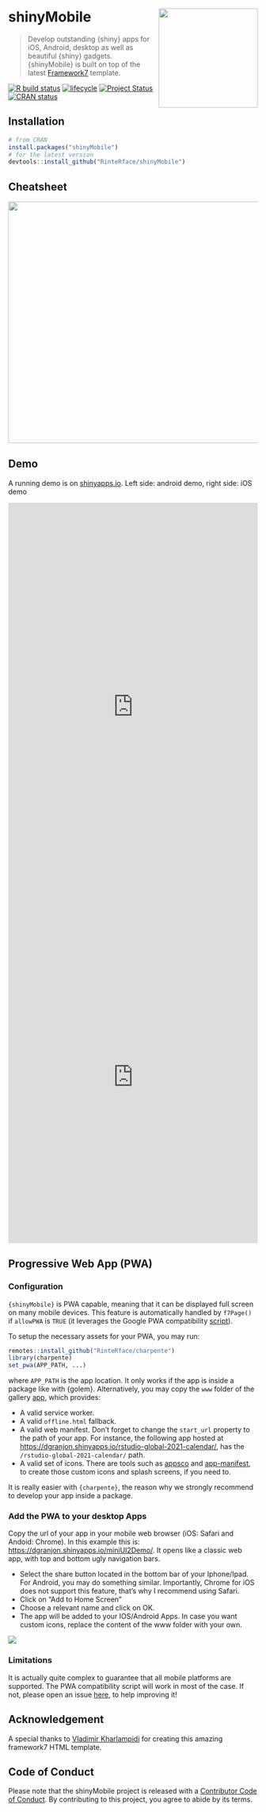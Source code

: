 
# shinyMobile <img src="man/figures/logo.png" width="200px" align="right"/>

> Develop outstanding {shiny} apps for iOS, Android, desktop as well as
> beautiful {shiny} gadgets. {shinyMobile} is built on top of the latest
> [Framework7](https://framework7.io) template.

[![R build
status](https://github.com/RinteRface/shinyMobile/workflows/R-CMD-check/badge.svg)](https://github.com/RinteRface/shinyMobile/actions)
[![lifecycle](https://img.shields.io/badge/lifecycle-maturing-ff69b4.svg)](https://www.tidyverse.org/lifecycle/#maturing)
[![Project
Status](https://www.repostatus.org/badges/latest/wip.svg)](https://www.repostatus.org/#wip)
[![CRAN
status](https://www.r-pkg.org/badges/version/shinyMobile)](https://cran.r-project.org/package=shinyMobile)

## Installation

``` r
# from CRAN
install.packages("shinyMobile")
# for the latest version
devtools::install_github("RinteRface/shinyMobile")
```

## Cheatsheet

<a href="https://github.com/RinteRface/cheatsheets/tree/master/shinyMobile"><img src="https://raw.githubusercontent.com/rinterface/cheatsheets/master/shinyMobile/png/shinyMobile1.png" width="630" height="487" style="max-width:100%;"></a>

## Demo

A running demo is on
[shinyapps.io](https://dgranjon.shinyapps.io/miniUI2Demo/). Left side:
android demo, right side: iOS demo

<link rel="stylesheet" href="/Library/Frameworks/R.framework/Versions/3.6/Resources/library/shinyMobile/marvel-devices-css-1.0.0/devices.min.css" type="text/css"/>
<div class="marvel-device note8">
<div class="inner"></div>
<div class="overflow">
<div class="shadow"></div>
</div>
<div class="speaker"></div>
<div class="sensors"></div>
<div class="more-sensors"></div>
<div class="sleep"></div>
<div class="volume"></div>
<div class="camera"></div>
<div class="screen">
<iframe width="100%" src="https://dgranjon.shinyapps.io/miniUI2DemoMd" allowfullscreen="" frameborder="0" scrolling="yes" height="822"></iframe>
</div>
</div>

<link rel="stylesheet" href="/Library/Frameworks/R.framework/Versions/3.6/Resources/library/shinyMobile/marvel-devices-css-1.0.0/devices.min.css" type="text/css"/>
<div class="marvel-device black iphone8">
<div class="top-bar"></div>
<div class="sleep"></div>
<div class="volume"></div>
<div class="camera"></div>
<div class="sensor"></div>
<div class="speaker"></div>
<div class="screen">
<iframe width="100%" src="https://dgranjon.shinyapps.io/miniUI2Demo" allowfullscreen="" frameborder="0" scrolling="yes" height="670"></iframe>
</div>
<div class="home"></div>
<div class="bottom-bar"></div>
</div>

## Progressive Web App (PWA)

### Configuration

`{shinyMobile}` is PWA capable, meaning that it can be displayed full
screen on many mobile devices. This feature is automatically handled by
`f7Page()` if `allowPWA` is `TRUE` (it leverages the Google PWA
compatibility [script](https://github.com/GoogleChromeLabs/pwacompat)).

To setup the necessary assets for your PWA, you may run:

``` r
remotes::install_github("RinteRface/charpente")
library(charpente)
set_pwa(APP_PATH, ...)
```

where `APP_PATH` is the app location. It only works if the app is inside
a package like with {golem}. Alternatively, you may copy the `www`
folder of the gallery
[app](https://github.com/RinteRface/shinyMobile/tree/master/inst/examples/gallery/www),
which provides:

  - A valid service worker.
  - A valid `offline.html` fallback.
  - A valid web manifest. Don’t forget to change the `start_url`
    property to the path of your app. For instance, the following app
    hosted at
    <https://dgranjon.shinyapps.io/rstudio-global-2021-calendar/>, has
    the `/rstudio-global-2021-calendar/` path.
  - A valid set of icons. There are tools such as
    [appsco](https://appsco.pe/developer/splash-screens) and
    [app-manifest](https://app-manifest.firebaseapp.com), to create
    those custom icons and splash screens, if you need to.

It is really easier with `{charpente}`, the reason why we strongly
recommend to develop your app inside a package.

### Add the PWA to your desktop Apps

Copy the url of your app in your mobile web browser (iOS: Safari and
Andoid: Chrome). In this example this is:
<https://dgranjon.shinyapps.io/miniUI2Demo/>. It opens like a classic
web app, with top and bottom ugly navigation bars.

  - Select the share button located in the bottom bar of your
    Iphone/Ipad. For Android, you may do something similar. Importantly,
    Chrome for iOS does not support this feature, that’s why I recommend
    using Safari.
  - Click on “Add to Home Screen”
  - Choose a relevant name and click on OK.
  - The app will be added to your IOS/Android Apps. In case you want
    custom icons, replace the content of the www folder with your own.

<div class="row">

<div class="card">

<a href="#" target="_blank"><img src="man/figures/f7PWA.png"></a>

</div>

</div>

### Limitations

It is actually quite complex to guarantee that all mobile platforms are
supported. The PWA compatibility script will work in most of the case.
If not, please open an issue
[here](https://github.com/GoogleChromeLabs/pwacompat/issues), to help
improving it\!

## Acknowledgement

A special thanks to [Vladimir
Kharlampidi](https://github.com/nolimits4web) for creating this amazing
framework7 HTML template.

## Code of Conduct

Please note that the shinyMobile project is released with a [Contributor
Code of
Conduct](https://contributor-covenant.org/version/2/0/CODE_OF_CONDUCT.html).
By contributing to this project, you agree to abide by its terms.
